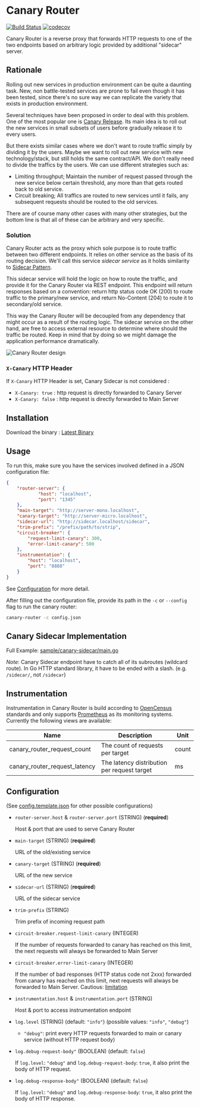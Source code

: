 # Canary Router

[![Build Status](https://travis-ci.com/tiket-libre/canary-router.svg?branch=master)](https://travis-ci.com/tiket-libre/canary-router)
[![codecov](https://codecov.io/gh/tiket-libre/canary-router/branch/master/graph/badge.svg)](https://codecov.io/gh/tiket-libre/canary-router)

Canary Router is a reverse proxy that forwards HTTP requests to one of the two endpoints based on arbitrary logic provided by additional "sidecar" server.

## Rationale

Rolling out new services in production environment can be quite a daunting task. New, non battle-tested services are prone to fail even though it has been tested, since there's no sure way we can replicate the variety that exists in production environment.

Several techniques have been proposed in order to deal with this problem. One of the most popular one is [Canary Release](https://martinfowler.com/bliki/CanaryRelease.html). Its main idea is to roll out the new services in small subsets of users before gradually release it to every users.

But there exists similar cases where we don't want to route traffic simply by dividing it by the users. Maybe we want to roll out new service with new technology/stack, but still holds the same contract/API. We don't really need to divide the traffics by the users. We can use different strategies such as:

- Limiting throughput; Maintain the number of request passed through the new service below certain threshold, any more than that gets routed back to old service.
- Circuit breaking; All traffics are routed to new services until it fails, any subsequent requests should be routed to the old services.

There are of course many other cases with many other strategies, but the bottom line is that all of these can be arbitrary and very specific.

### Solution

Canary Router acts as the proxy which sole purpose is to route traffic between two different endpoints. It relies on other service as the basis of its routing decision. We'll call this service *sidecar service* as it holds similarity to [Sidecar Pattern](https://docs.microsoft.com/en-us/azure/architecture/patterns/sidecar).

This sidecar service will hold the logic on how to route the traffic, and provide it for the Canary Router via REST endpoint. This endpoint will return responses based on a convention: return http status code OK (200) to route traffic to the primary/new service, and return No-Content (204) to route it to secondary/old service.

This way the Canary Router will be decoupled from any dependency that might occur as a result of the routing logic. The sidecar service on the other hand, are free to access external resource to determine where should the traffic be routed. Keep in mind that by doing so we might damage the application performance dramatically.

![Canary Router design](https://user-images.githubusercontent.com/55460/64143221-4524ad00-ce39-11e9-8546-1186509ccf84.png)

### `X-Canary` HTTP Header

If `X-Canary` HTTP Header is set, Canary Sidecar is not considered :

- `X-Canary: true` : http request is directly forwarded to Canary Server
- `X-Canary: false` : http request is directly forwarded to Main Server

## Installation

Download the binary : [Latest Binary](https://github.com/tiket-libre/canary-router/releases/latest)

## Usage

To run this, make sure you have the services involved defined in a JSON configuration file:

```json
{
    "router-server": {
            "host": "localhost",
            "port": "1345"
    },
    "main-target": "http://server-mono.localhost",
    "canary-target": "http://server-micro.localhost",
    "sidecar-url": "http://sidecar.localhost/sidecar",
    "trim-prefix": "/prefix/path/to/strip",
    "circuit-breaker": {
        "request-limit-canary": 300,
        "error-limit-canary": 500
    },
    "instrumentation": {
        "host": "localhost",
        "port": "8888"
    }
}
```

See [Configuration](#Configuration) for more detail.

After filling out the configuration file, provide its path in the `-c` or `--config` flag to run the canary router:

```sh
canary-router -c config.json
```

## Canary Sidecar Implementation

Full Example: [sample/canary-sidecar/main.go](sample/canary-sidecar/main.go)

*Note*: Canary Sidecar endpoint have to catch all of its subroutes (wildcard route). In Go HTTP standard library, it have to be ended with a slash. (e.g. `/sidecar/`, not `/sidecar`)

## Instrumentation

Instrumentation in Canary Router is build according to [OpenCensus](https://opencensus.io/) standards and only supports [Prometheus](https://prometheus.io/) as its monitoring systems. Currently the following views are available:

| Name                          | Description                                 | Unit  |
| ----------------------------- | ------------------------------------------- | ----- |
| canary_router_request_count   | The count of requests per target            | count |
| canary_router_request_latency | The latency distribution per request target | ms    |

## Configuration

(See [config.template.json](config.template.json) for other possible configurations)

- `router-server.host` & `router-server.port` (STRING) (**required**)
  
  Host & port that are used to serve Canary Router

- `main-target` (STRING) (**required**)
  
  URL of the old/existing service

- `canary-target` (STRING) (**required**)
  
  URL of the new service

- `sidecar-url` (STRING) (**required**)
  
  URL of the sidecar service

- `trim-prefix` (STRING)

  Trim prefix of incoming request path

- `circuit-breaker.request-limit-canary` (INTEGER)

  If the number of requests forwarded to canary has reached on this limit, the next requests will always be forwarded to Main Server

- `circuit-breaker.error-limit-canary` (INTEGER)

  If the number of bad responses (HTTP status code not 2xxx) forwarded from canary has reached on this limit, next requests will always be forwarded to Main Server. Cautious: [limitation](https://github.com/tiket-libre/canary-router/pull/36#issue-309845206)

- `instrumentation.host` & `instrumentation.port` (STRING)

  Host & port to access instrumentation endpoint

- `log.level` (STRING) (default: `"info"`) (possible values: `"info"`, `"debug"`)

  - `"debug"`: print every HTTP requests forwarded to main or canary service (without HTTP request body)

- `log.debug-request-body"` (BOOLEAN) (default: `false`)

  If `log.level`: `"debug"` and `log.debug-request-body`: `true`, it also print the body of HTTP request.

- `log.debug-response-body"` (BOOLEAN) (default: `false`)

  If `log.level`: `"debug"` and `log.debug-response-body`: `true`, it also print the body of HTTP response.
  